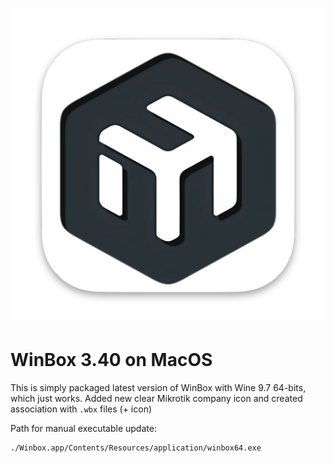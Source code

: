 ![MikroTik Logo](/logo.webp "MikroTik Logo")
# WinBox 3.40 on MacOS
This is simply packaged latest version of WinBox with Wine 9.7 64-bits, which just works.
Added new clear Mikrotik company icon and created association with `.wbx` files (+ icon)

Path for manual executable update:
```
./Winbox.app/Contents/Resources/application/winbox64.exe
```

